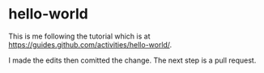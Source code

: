 # hello-world
This is me following the tutorial which is at https://guides.github.com/activities/hello-world/.

I made the edits then comitted the change. The next step is a pull request.
